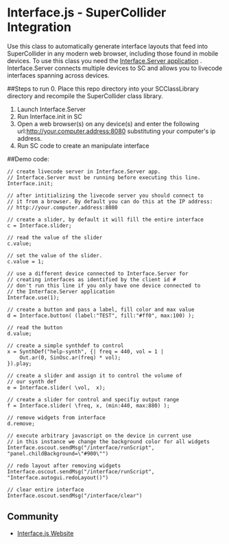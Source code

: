Interface.js - SuperCollider Integration
========

Use this class to automatically generate interface layouts that feed into SuperCollider in any modern web browser, including 
those found in mobile devices. To use this class you need the [Interface.Server application](https://github.com/charlieroberts/interface.server)
. Interface.Server connects multiple devices to SC and allows you to livecode interfaces spanning across devices.

##Steps to run
0. Place this repo directory into your SCClassLibrary directory and recompile the SuperCollider class library.
1. Launch Interface.Server
2. Run Interface.init in SC
3. Open a web browser(s) on any device(s) and enter the following url:http://your.computer.address:8080 substituting your computer's ip address.
4. Run SC code to create an manipulate interface

##Demo code:

    // create livecode server in Interface.Server app.
    // Interface.Server must be running before executing this line.
    Interface.init;

    // after intitializing the livecode server you should connect to
    // it from a browser. By default you can do this at the IP address:
    // http://your.computer.address:8080
  
    // create a slider, by default it will fill the entire interface
    c = Interface.slider;
  
    // read the value of the slider
    c.value;
  
    // set the value of the slider.
    c.value = 1;

    // use a different device connected to Interface.Server for
    // creating interfaces as identified by the client id #
    // don't run this line if you only have one device connected to
    // the Interface.Server application
    Interface.use(1);
  
    // create a button and pass a label, fill color and max value
    d = Interface.button( (label:"TEST", fill:"#ff0", max:100) );
  
    // read the button
    d.value;
  
    // create a simple synthdef to control
    x = SynthDef("help-synth", {| freq = 440, vol = 1 |
        Out.ar(0, SinOsc.ar(freq) * vol);
    }).play;
  
    // create a slider and assign it to control the volume of
    // our synth def
    e = Interface.slider( \vol,  x);
  
    // create a slider for control and specifiy output range
    f = Interface.slider( \freq, x, (min:440, max:880) );
  
    // remove widgets from interface
    d.remove;
  
    // execute arbitrary javascript on the device in current use
    // in this instance we change the background color for all widgets
    Interface.oscout.sendMsg("/interface/runScript", "panel.childBackground=\"#900\"")
  
    // redo layout after removing widgets
    Interface.oscout.sendMsg("/interface/runScript", "Interface.autogui.redoLayout()")

    // clear entire interface
    Interface.oscout.sendMsg("/interface/clear")

	
Community
---------

- [Interface.js Website](http://www.charlie-roberts.com/interface.js)
